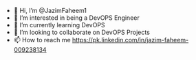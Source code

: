 - 👋 Hi, I’m @JazimFaheem1
- 👀 I’m interested in being a DevOPS Engineer
- 🌱 I’m currently learning DevOPS
- 💞️ I’m looking to collaborate on DevOPS Projects
- 📫 How to reach me https://pk.linkedin.com/in/jazim-faheem-009238134

<!---
JazimFaheem1/JazimFaheem1 is a ✨ special ✨ repository because its `README.md` (this file) appears on your GitHub profile.
You can click the Preview link to take a look at your changes.
--->
